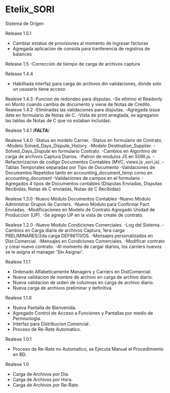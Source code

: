 Etelix_SORI
===========

Sistema de Origen

Release 1.5.1
- Cambiar estatus de provisiones al momento de ingresar facturas
- Agregada aplicacion de consola para tranferencia de registros de balances

Release 1.5
-Corrección de tiempo de carga de archivos captura

Release 1.4.4
- Habilitada interfaz para carga de archivos din validaciones, donde solo un ususario tiene acceso

Realese 1.4.3
-Funcion de redondeo para disputas.
-Se elimino el Readonly en Monto cuando cambia de documento y viene de Notas de Credito.
Realese 1.4.2
-Eliminadas las validaciones para disputas.
-Agregada issue date en formulario de Notas de C.
-Vista de print arreglada, se agregaron las tablas de Notas de C que no estaban incluidas.

Realese 1.4.1
/***FALTA***/

Realese 1.4.0
-Status en modelo Carrier.
-Status en formulario de Contrato.
-Modelo Solved_Days_Dispute_History.
-Modelo Destination_Supplier.
-Solved_Days_Dispute en formulario Contrato.
-Cambios en Algoritmo de carga de archivos Captura Diarios.
-Patron de modulos JS en SORI.js.
-Refactorizacion de codigo Documentos Contables (MVC, views.js ,sori.js).
-Tablas Temporales separadas por Tipo de Documento
-Validaciones de Documentos Repetidos tanto en accounting_document_temp como en accounting_document
-Validaciones de campos en el formulario
-Agregados 4 tipos de Documentos contables (Disputas Enviadas, Disputas Recibidas, Notas de C enviadas, Notas de C Recibidas)


Realese 1.3.0
-Nuevo Módulo Documentos Contables 
-Nuevo Módulo Administrar Grupos de Carriers.
-Nuevo Módulo para Confirmar Fact. Enviadas.
-Modificaciones en Modelo de Contrato Agregado Unidad de Produccion (UP).
-Se agrego UP en la vista de create de contrato.


Realese 1.2.0
-Nuevo Modulo Condiciones Comerciales.
-Log del Sistema.
-Cambios en Carga diaria de archivos Captura, 1era carga PRELIMINARES/2da carga DEFINITIVOS.
-Mensajes personalizados en Dist.Comercial.
-Mensajes en Condiciones Comerciales.
-Modificar contrato y crear nuevo contrato.
-Al momento de cargar diarios, los carriers nuevos se le asigna el manager 'Sin Asignar'.


Realese 1.1.1
- Ordenado Alfabeticamente Managers y Carriers en DistComercial.
- Nueva validacion de nombre de archivo en carga de archivo diario.
- Nueva validacion de orden de columnas en carga de archivo diario.
- Nueva carga de archivos preliminar y definitiva.

Realese 1.1.0
- Nueva Pantalla de Bienvenida.
- Agregado Control de Acceso a Funciones y Pantallas por medio de Permisologia.
- Interfaz para Distribucion Comercial .
- Proceso de Re-Rate Automatico.

Realese 1.0.1
- Proceso de Re-Rate no Automatico, se Ejecuta Manual el Procedimiento en BD.

Realese 1.0
- Carga de Archivos por Dia.
- Carga de Archivos por Hora.
- Carga de Archivos por Re-Rate.
